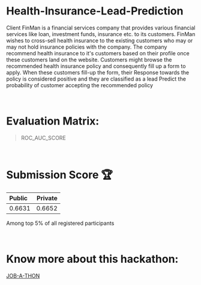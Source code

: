 # Health-Insurance-Lead-Prediction
 Client FinMan is a financial services company that provides various financial services like loan, investment funds, insurance etc. to its customers. FinMan wishes to cross-sell health insurance to the existing customers who may or may not hold insurance policies with the company. The company recommend health insurance to it's customers based on their profile once these customers land on the website. Customers might browse the recommended health insurance policy and consequently fill up a form to apply. When these customers fill-up the form, their Response towards the policy is considered positive and they are classified as a lead
 Predict the probability of customer accepting the recommended policy

<br>

# Evaluation Matrix:

  > ROC_AUC_SCORE

<br>

# Submission Score 🏆

| Public | Private |
| :---       |          ---: |
| 0.6631 |  0.6652 |

Among top 5% of all registered participants 


<br>

# Know more about this hackathon:
   <a href="https://datahack.analyticsvidhya.com/contest/job-a-thon/"> JOB-A-THON </a>

